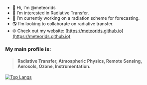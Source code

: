 - 👋 Hi, I’m @meteorids
- :sunrise: I’m interested in Radiative Transfer.
- :telescope: I’m currently working on a radiation scheme for forecasting.
- :earth_americas: I’m looking to collaborate on radiative transfer. 
- :globe_with_meridians: Check out my website: [https://meteorids.github.io](https://meteorids.github.io)

### My main profile is:
 > ####  Radiative Transfer, Atmospheric Physics, Remote Sensing, Aerosols, Ozone, Instrumentation.


<!--- my enbeded card
more here: https://github.com/anuraghazra/github-readme-stats 
--->


[![Top Langs](https://github-readme-stats.vercel.app/api/top-langs/?username=meteorids&layout=compact&theme=gruvbox)](https://github.com/anuraghazra/github-readme-stats)


<!---
meteorids/meteorids is a ✨ special ✨ repository because its `README.md` (this file) appears on your GitHub profile.
You can click the Preview link to take a look at your changes.
--->

